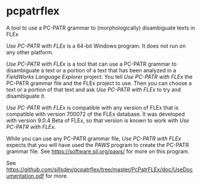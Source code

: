 # pcpatrflex
A tool to use a PC-PATR grammar to (morphologically) disambiguate texts in FLEx

*Use PC-PATR with FLEx* is a 64-bit Windows program.  It does not run on any other platform.

*Use PC-PATR with FLEx* is a tool that can use a PC-PATR grammar to disambiguate a text or a portion of a text that has been analyzed
in a *FieldWorks Language Explorer* project. You tell *Use PC-PATR with FLEx* the PC-PATR grammar file and the FLEx project to use. 
Then you can choose a text or a portion of that text and ask *Use PC-PATR with FLEx* to try and disambiguate it.

*Use PC-PATR with FLEx* is compatible with any version of FLEx that is compatible with version 700072 of the FLEx database. 
It was developed with version 9.0.4 Beta of FLEx, so that version is known to work with *Use PC-PATR with FLEx*.

While you can use any PC-PATR grammar file, *Use PC-PATR with FLEx* expects that you will have used the *PAWS* program to create 
the PC-PATR grammar file. See https://software.sil.org/paws/ for more on this program.

See https://github.com/sillsdev/pcpatrflex/tree/master/PcPatrFLEx/doc/UseDocumentation.pdf for more.

